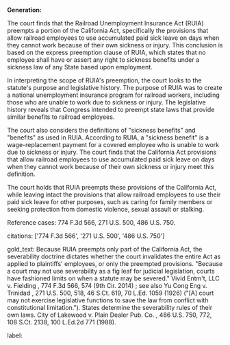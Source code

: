**Generation:**



The court finds that the Railroad Unemployment Insurance Act (RUIA) preempts a portion of the California Act, specifically the provisions that allow railroad employees to use accumulated paid sick leave on days when they cannot work because of their own sickness or injury. This conclusion is based on the express preemption clause of RUIA, which states that no employee shall have or assert any right to sickness benefits under a sickness law of any State based upon employment.

In interpreting the scope of RUIA's preemption, the court looks to the statute's purpose and legislative history. The purpose of RUIA was to create a national unemployment insurance program for railroad workers, including those who are unable to work due to sickness or injury. The legislative history reveals that Congress intended to preempt state laws that provide similar benefits to railroad employees.

The court also considers the definitions of "sickness benefits" and "benefits" as used in RUIA. According to RUIA, a "sickness benefit" is a wage-replacement payment for a covered employee who is unable to work due to sickness or injury. The court finds that the California Act provisions that allow railroad employees to use accumulated paid sick leave on days when they cannot work because of their own sickness or injury meet this definition.

The court holds that RUIA preempts these provisions of the California Act, while leaving intact the provisions that allow railroad employees to use their paid sick leave for other purposes, such as caring for family members or seeking protection from domestic violence, sexual assault or stalking.

Reference cases: 774 F.3d 566, 271 U.S. 500, 486 U.S. 750.


citations: ['774 F.3d 566', '271 U.S. 500', '486 U.S. 750']

gold_text: Because RUIA preempts only part of the California Act, the severability doctrine dictates whether the court invalidates the entire Act as applied to plaintiffs' employees, or only the preempted provisions. "Because a court may not use severability as a fig leaf for judicial legislation, courts have fashioned limits on when a statute may be severed." Vivid Entm't, LLC v. Fielding , 774 F.3d 566, 574 (9th Cir. 2014) ; see also Yu Cong Eng v. Trinidad , 271 U.S. 500, 518, 46 S.Ct. 619, 70 L.Ed. 1059 (1926) ("[A] court may not exercise legislative functions to save the law from conflict with constitutional limitation."). States determine the severability rules of their own laws. City of Lakewood v. Plain Dealer Pub. Co. , 486 U.S. 750, 772, 108 S.Ct. 2138, 100 L.Ed.2d 771 (1988).

label: 